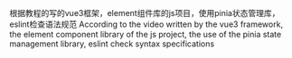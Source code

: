 根据教程的写的vue3框架，element组件库的js项目，使用pinia状态管理库，eslint检查语法规范
According to the video written by the vue3 framework, the element component library of the js project, the use of the pinia state management library, eslint check syntax specifications
